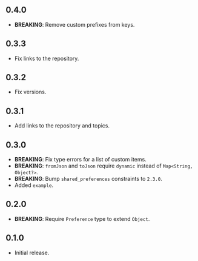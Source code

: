 ## 0.4.0

- **BREAKING**: Remove custom prefixes from keys.

## 0.3.3

- Fix links to the repository.

## 0.3.2

- Fix versions.

## 0.3.1

- Add links to the repository and topics.

## 0.3.0

- **BREAKING**: Fix type errors for a list of custom items.
- **BREAKING**: `fromJson` and `toJson` require `dynamic` instead of `Map<String, Object?>`.
- **BREAKING**: Bump `shared_preferences` constraints to `2.3.0`.
- Added `example`.

## 0.2.0

- **BREAKING**: Require `Preference` type to extend `Object`.

## 0.1.0

- Initial release.

